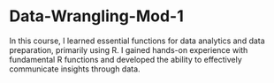 # Data-Wrangling-Mod-1

In this course, I learned essential functions for data analytics and data preparation, primarily using R. I gained hands-on experience with fundamental R functions and developed the ability to effectively communicate insights through data. 
